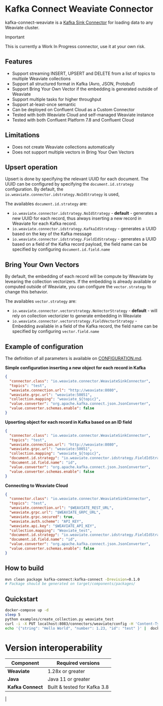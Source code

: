 # Kafka Connect Weaviate Connector

kafka-connect-weaviate is a [Kafka Sink Connector](http://kafka.apache.org/documentation.html#connect)
for loading data to any Weaviate cluster.

> [!IMPORTANT]
> This is currently a Work In Progress connector, use it at your own risk.

## Features

* Support streaming INSERT, UPSERT and DELETE from a list of topics to multiple Weaviate collections
* Support all structured format in Kafka (Avro, JSON, Protobuf)
* Support Bring Your Own Vector if the embedding is generated outside of Weaviate
* Support multiple tasks for higher throughput
* Support at-least-once semantic
* Can be deployed on Confluent Cloud as a Custom Connector
* Tested with both Weaviate Cloud and self-managed Weaviate instance
* Tested with both Confluent Platform 7.8 and Confluent Cloud

## Limitations

* Does not create Weaviate collections automatically 
* Does not support multiple vectors in Bring Your Own Vectors

## Upsert operation

Upsert is done by specifying the relevant UUID for each document. 
The UUID can be configured by specifying the `document.id.strategy` configuration.
By default, the `io.weaviate.connector.idstrategy.NoIdStrategy` is used, 

The availables `document.id.strategy` are:

- `io.weaviate.connector.idstrategy.NoIdStrategy` - **default** - generates a new UUID for each record, thus always inserting a new record in Weaviate for each Kafka record.
- `io.weaviate.connector.idstrategy.KafkaIdStrategy` - generates a UUID based on the key of the Kafka message
- `io.weaviate.connector.idstrategy.FieldIdStrategy` - generates a UUID based on a field of the Kafka record payload, the field name can be specified by configuring `document.id.field.name` 

## Bring Your Own Vectors

By default, the embedding of each record will be compute by Weaviate by levearing the collection vectorizers.
If the embedding is already available or computed outside of Weaviate, you can configure the `vector.strategy` to change this behavior.

The availables `vector.strategy` are:

- `io.weaviate.connector.vectorstrategy.NoVectorStrategy` - **default** - will rely on collection vectorizier to generate embedding in Weaviate
- `io.weaviate.connector.vectorstrategy.FieldVectorStrategy` - Embedding available in a field of the Kafka record, the field name can be specified by configuring `vector.field.name`

## Example of configuration

The definition of all parameters is available on [CONFIGURATION.md](./CONFIGURATION.md).

**Simple configuration inserting a new object for each record in Kafka**
```json
{
  "connector.class": "io.weaviate.connector.WeaviateSinkConnector",
  "topics": "test",
  "weaviate.connection.url": "http://weaviate:8080",
  "weaviate.grpc.url": "weaviate:50051",
  "collection.mapping": "weaviate_${topic}",
  "value.converter": "org.apache.kafka.connect.json.JsonConverter",
  "value.converter.schemas.enable": false
}
```


**Upserting object for each record in Kafka based on an ID field**
```json
{
  "connector.class": "io.weaviate.connector.WeaviateSinkConnector",
  "topics": "test",
  "weaviate.connection.url": "http://weaviate:8080",
  "weaviate.grpc.url": "weaviate:50051",
  "collection.mapping": "weaviate_${topic}",
  "document.id.strategy": "io.weaviate.connector.idstrategy.FieldIdStrategy",
  "document.id.field.name": "id",
  "value.converter": "org.apache.kafka.connect.json.JsonConverter",
  "value.converter.schemas.enable": false
}
```

**Connecting to Weaviate Cloud**
```json
{
  "connector.class": "io.weaviate.connector.WeaviateSinkConnector",
  "topics": "test",
  "weaviate.connection.url": "$WEAVIATE_REST_URL",
  "weaviate.grpc.url": "$WEAVIATE_GRPC_URL",
  "weaviate.grpc.secured": true,
  "weaviate.auth.scheme": "API_KEY",
  "weaviate.api.key": "$WEAVIATE_API_KEY",
  "collection.mapping": "Weaviate_test",
  "document.id.strategy": "io.weaviate.connector.idstrategy.FieldIdStrategy",
  "document.id.field.name": "id",
  "value.converter": "org.apache.kafka.connect.json.JsonConverter",
  "value.converter.schemas.enable": false
}
```


## How to build

```bash
mvn clean package kafka-connect:kafka-connect -Drevision=0.1.0
# Package should be generated on target/components/packages/
```

## Quickstart

```bash
docker-compose up -d
sleep 5
python examples/create_collection.py weaviate_test
curl -i -X PUT localhost:8083/connectors/weaviate/config -H 'Content-Type:application/json' --data @examples/weaviate-upsert-sink.json
echo '{"string": "Hello World", "number": 1.23, "id": "test" }' |  docker-compose exec -T kafka kafka-console-producer --bootstrap-server localhost:9092 --topic test
```

# Version interoperability

| Component | Required versions  |
| --------- | ------------------ | 
| **Weaviate**  | 1.28x or greater                  |
| **Java**  | Java 11 or greater                    |
| **Kafka Connect**  | Built & tested for Kafka 3.8 |
| 

